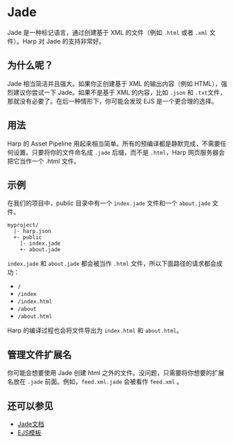 # Jade

Jade 是一种标记语言，通过创建基于 XML 的文件（例如 `.html` 或者 `.xml` 文件）。Harp 对 Jade 的支持非常好。

## 为什么呢？

Jade 相当简洁并且强大。如果你正创建基于 XML 的输出内容（例如 HTML），强烈建议你尝试一下 Jade。如果不是基于 XML 的内容，比如 `.json` 和 `.txt`文件，那就没有必要了。在后一种情形下，你可能会发现 EJS 是一个更合理的选择。

## 用法

Harp 的 Asset Pipeline 用起来相当简单。所有的预编译都是静默完成，不需要任何设置。只要将你的文件命名成 `.jade` 后缀，而不是 `.html`，Harp 网页服务器会把它当作一个 .html 文件。

## 示例

在我们的项目中，public 目录中有一个 `index.jade` 文件和一个 `about.jade` 文件。

``` 
myproject/
  |- harp.json
  +- public
    |- index.jade
    +- about.jade
```

`index.jade` 和 `about.jade` 都会被当作 `.html` 文件，所以下面路径的请求都会成功：

- `/`
- `/index`
- `/index.html`
- `/about`
- `/about.html`

Harp 的编译过程也会将文件导出为 `index.html` 和 `about.html`。

## 管理文件扩展名

你可能会想要使用 Jade 创建 html 之外的文件。没问题，只需要将你想要的扩展名放在 `.jade` 前面。例如，`feed.xml.jade` 会被看作 `feed.xml` 。

## 还可以参见
- [Jade文档](http://jade-lang.com/)
- [EJS模板](http://harpjs.com/docs/development/ejs)
